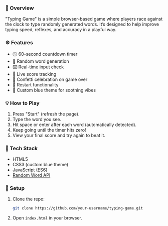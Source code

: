 ### 📌 Overview

"Typing Game" is a simple browser-based game where players race against the clock to type randomly generated words. It’s designed to help improve typing speed, reflexes, and accuracy in a playful way.

### ⚙️ Features

* 🕒 60-second countdown timer
* 🎯 Random word generation
* ⌨️ Real-time input check
* 💯 Live score tracking
* 🎉 Confetti celebration on game over
* 🔁 Restart functionality
* 🎨 Custom blue theme for soothing vibes

### 💡 How to Play

1. Press "Start" (refresh the page).
2. Type the word you see.
3. Hit space or enter after each word (automatically detected).
4. Keep going until the timer hits zero!
5. View your final score and try again to beat it.

### 🚀 Tech Stack

* HTML5
* CSS3 (custom blue theme)
* JavaScript (ES6)
* [Random Word API](https://random-word-api.vercel.app/)

### 🔧 Setup

1. Clone the repo:

   ```bash
   git clone https://github.com/your-username/typing-game.git
   ```
2. Open `index.html` in your browser.



